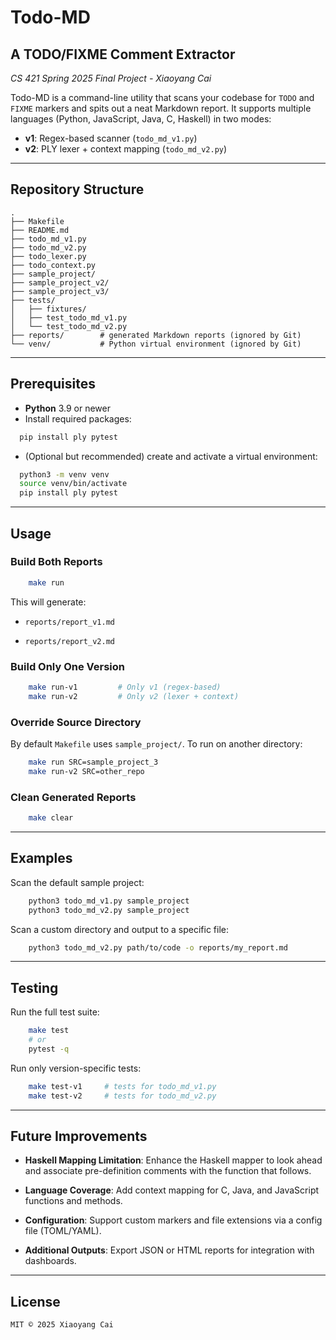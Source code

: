 # Todo-MD
## A TODO/FIXME Comment Extractor
_CS 421 Spring 2025 Final Project - Xiaoyang Cai_

Todo-MD is a command-line utility that scans your codebase for `TODO` and `FIXME` markers and spits out a neat Markdown report. It supports multiple languages (Python, JavaScript, Java, C, Haskell) in two modes:

- **v1**: Regex-based scanner (`todo_md_v1.py`)  
- **v2**: PLY lexer + context mapping (`todo_md_v2.py`)

---

## Repository Structure
```
.
├── Makefile
├── README.md
├── todo_md_v1.py
├── todo_md_v2.py
├── todo_lexer.py
├── todo_context.py
├── sample_project/
├── sample_project_v2/
├── sample_project_v3/
├── tests/
│   ├── fixtures/
│   ├── test_todo_md_v1.py
│   └── test_todo_md_v2.py
├── reports/        # generated Markdown reports (ignored by Git)
└── venv/           # Python virtual environment (ignored by Git)
```

---

## Prerequisites

- **Python** 3.9 or newer  
- Install required packages: 
```bash
  pip install ply pytest
```

- (Optional but recommended) create and activate a virtual environment:
```bash
  python3 -m venv venv
  source venv/bin/activate
  pip install ply pytest
```

---
## Usage
### Build Both Reports
```Bash
    make run
```

This will generate:

- `reports/report_v1.md`

- `reports/report_v2.md`

### Build Only One Version
```Bash
    make run-v1         # Only v1 (regex-based)
    make run-v2         # Only v2 (lexer + context)
```

### Override Source Directory
By default `Makefile` uses `sample_project/`. To run on another directory:
```Bash
    make run SRC=sample_project_3
    make run-v2 SRC=other_repo
```

### Clean Generated Reports
```Bash
    make clear
```
---

## Examples
Scan the default sample project:
``` Bash
    python3 todo_md_v1.py sample_project
    python3 todo_md_v2.py sample_project
```

Scan a custom directory and output to a specific file:
``` Bash
    python3 todo_md_v2.py path/to/code -o reports/my_report.md
```
---

## Testing
Run the full test suite:
``` Bash
    make test
    # or
    pytest -q
```

Run only version-specific tests:
``` Bash
    make test-v1     # tests for todo_md_v1.py
    make test-v2     # tests for todo_md_v2.py
```

---
## Future Improvements
- **Haskell Mapping Limitation**: Enhance the Haskell mapper to look ahead and associate pre-definition comments with the function that follows.

- **Language Coverage**: Add context mapping for C, Java, and JavaScript functions and methods.

- **Configuration**: Support custom markers and file extensions via a config file (TOML/YAML).

- **Additional Outputs**: Export JSON or HTML reports for integration with dashboards.

---
## License
```
MIT © 2025 Xiaoyang Cai
```
